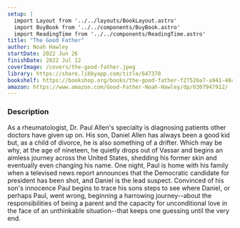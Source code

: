 ```yaml
---
setup: |
  import Layout from '../../layouts/BookLayout.astro'
  import BuyBook from '../../components/BuyBook.astro'
  import ReadingTime from '../../components/ReadingTime.astro'
title: "The Good Father"
author: Noah Hawley
startDate: 2022 Jun 26
finishDate: 2022 Jul 12
coverImage: /covers/the-good-father.jpeg
library: https://share.libbyapp.com/title/647378
bookshelf: https://bookshop.org/books/the-good-father-f27526a7-a941-48ce-a8a0-5d9e14946760/9780307947918
amazon: https://www.amazon.com/Good-Father-Noah-Hawley/dp/0307947912/
---
```

### Description
As a rheumatologist, Dr. Paul Allen's specialty is diagnosing patients other doctors have given up on. His son, Daniel Allen has always been a good kid but, as a child of divorce, he is also something of a drifter. Which may be why, at the age of nineteen, he quietly drops out of Vassar and begins an aimless journey across the United States, shedding his former skin and eventually even changing his name. One night, Paul is home with his family when a televised news report announces that the Democratic candidate for president has been shot, and Daniel is the lead suspect. Convinced of his son's innocence Paul begins to trace his sons steps to see where Daniel, or perhaps Paul, went wrong, beginning a harrowing journey--about the responsibilities of being a parent and the capacity for unconditional love in the face of an unthinkable situation--that keeps one guessing until the very end.
<Fragment slot="time">
  <ReadingTime
    startDate  = {frontmatter.startDate}
    finishDate = {frontmatter.finishDate}
  />
</Fragment>
<Fragment slot="notes"></Fragment>
<Fragment slot="buy">
  <BuyBook
    library   = {frontmatter.library}
    bookshelf = {frontmatter.bookshelf}
    amazon    = {frontmatter.amazon}
  />
</Fragment>
